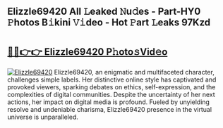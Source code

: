 ## Elizzle69420 All 𝙻eaked 𝙽u𝚍es - Part-HY0 𝙿hotos B𝚒kini 𝚅𝚒deo - Hot 𝙿art 𝙻eaks 97Kzd

# <h2><a href="http://ld0puz.urlbe.top/?page=Elizzle69420">🔗🔗👉👉 Elizzle69420 P𝚑oto𝚜Vid𝚎o</a></h2>

[![Elizzle69420](https://i.imgur.com/eBuTRDB.gif)](http://ld0puz.urlbe.top/?page=Elizzle69420)
Elizzle69420, an enigmatic and multifaceted character, challenges simple labels. Her distinctive online style has captivated and provoked viewers, sparking debates on ethics, self-expression, and the complexities of digital communities. Despite the uncertainty of her next actions, her impact on digital media is profound. Fueled by unyielding resolve and undeniable charisma, Elizzle69420 presence in the virtual universe is unparalleled.
